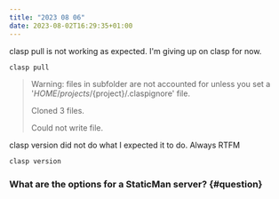 ```yaml
---
title: "2023 08 06"
date: 2023-08-02T16:29:35+01:00
---
```

clasp pull is not working as expected. I'm giving up on clasp for now.

```bash
clasp pull
```

> Warning: files in subfolder are not accounted for unless you set a '${HOME}/projects/${project}/.claspignore' file.
> 
> Cloned 3 files.
> 
> Could not write file.

clasp version did not do what I expected it to do. Always RTFM

```bash
clasp version
```
### What are the options for a StaticMan server? {#question}
